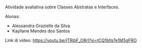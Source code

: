 Atividade avaliativa sobre Classes Abstratas e Interfaces.

Alunas:
- Alessandra Grazielle da Silva
- Kayllane Mendes dos Santos

Link di vídeo: https://youtu.be/jTRjbF_O8rI?si=tCQ1bfq7e1M5gFRO
